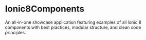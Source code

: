 # Ionic8Components
An all-in-one showcase application featuring examples of all Ionic 8 components with best practices, modular structure, and clean code principles.

